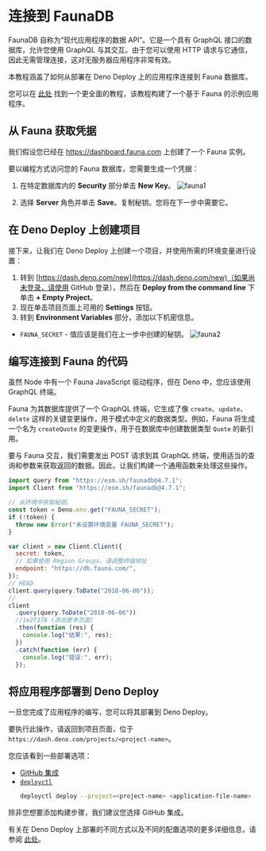 # 连接到 FaunaDB

FaunaDB 自称为“现代应用程序的数据 API”。它是一个具有 GraphQL
接口的数据库，允许您使用 GraphQL 与其交互。由于您可以使用 HTTP
请求与它通信，因此无需管理连接，这对无服务器应用程序非常有效。

本教程涵盖了如何从部署在 Deno Deploy 上的应用程序连接到 Fauna 数据库。

您可以在 [此处](../tutorials/tutorial-faunadb)
找到一个更全面的教程，该教程构建了一个基于 Fauna 的示例应用程序。

## 从 Fauna 获取凭据

我们假设您已经在 https://dashboard.fauna.com 上创建了一个 Fauna 实例。

要以编程方式访问您的 Fauna 数据库，您需要生成一个凭据：

1. 在特定数据库内的 **Security** 部分单击 **New Key**。
   ![fauna1](../docs-images/fauna1.png)

2. 选择 **Server** 角色并单击 **Save**。复制秘钥。您将在下一步中需要它。

## 在 Deno Deploy 上创建项目

接下来，让我们在 Deno Deploy 上创建一个项目，并使用所需的环境变量进行设置：

1. 转到
   [https://dash.deno.com/new](https://dash.deno.com/new)（如果尚未登录，请使用
   GitHub 登录），然后在 **Deploy from the command line** 下单击 **+ Empty
   Project**。
2. 现在单击项目页面上可用的 **Settings** 按钮。
3. 转到 **Environment Variables** 部分，添加以下机密信息。

- `FAUNA_SECRET` - 值应该是我们在上一步中创建的秘钥。
  ![fauna2](../docs-images/fauna2.png)

## 编写连接到 Fauna 的代码

虽然 Node 中有一个 Fauna JavaScript 驱动程序，但在 Deno 中，您应该使用 GraphQL
终端。

Fauna 为其数据库提供了一个 GraphQL 终端，它生成了像 `create`、`update`、`delete`
这样的关键变更操作，用于模式中定义的数据类型。例如，Fauna 将生成一个名为
`createQuote` 的变更操作，用于在数据库中创建数据类型 `Quote` 的新引用。

要与 Fauna 交互，我们需要发出 POST 请求到其 GraphQL
终端，使用适当的查询和参数来获取返回的数据。因此，让我们构建一个通用函数来处理这些操作。

```javascript
import query from "https://esm.sh/faunadb@4.7.1";
import Client from "https://esm.sh/faunadb@4.7.1";

// 从环境中获取秘钥。
const token = Deno.env.get("FAUNA_SECRET");
if (!token) {
  throw new Error("未设置环境变量 FAUNA_SECRET");
}

var client = new Client.Client({
  secret: token,
  // 如果使用 Region Groups，请调整终端地址
  endpoint: "https://db.fauna.com/",
});
// HEAD
client.query(query.ToDate("2018-06-06"));
//
client
  .query(query.ToDate("2018-06-06"))
  //1e2f378 (添加更多页面)
  .then(function (res) {
    console.log("结果:", res);
  })
  .catch(function (err) {
    console.log("错误:", err);
  });
```

## 将应用程序部署到 Deno Deploy

一旦您完成了应用程序的编写，您可以将其部署到 Deno Deploy。

要执行此操作，请返回到项目页面，位于
`https://dash.deno.com/projects/<project-name>`。

您应该看到一些部署选项：

- [GitHub 集成](ci_github)
- [`deployctl`](deployctl)
  ```sh
  deployctl deploy --project=<project-name> <application-file-name>
  ```

除非您想要添加构建步骤，我们建议您选择 GitHub 集成。

有关在 Deno Deploy 上部署的不同方式以及不同的配置选项的更多详细信息，请参阅
[此处](how-to-deploy)。
